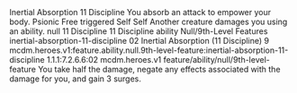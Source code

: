 <ability>
  <name>Inertial Absorption</name>
  <cost>11 Discipline</cost>
  <flavor>You absorb an attack to empower your body.</flavor>
  <keywords>
    <keyword>Psionic</keyword>
  </keywords>
  <type>Free triggered</type>
  <distance>Self</distance>
  <target>Self</target>
  <trigger>Another creature damages you using an ability.</trigger>
  <metadata>
    <class>null</class>
    <cost>11 Discipline</cost>
    <cost_amount>11</cost_amount>
    <cost_resource>Discipline</cost_resource>
    <feature_type>ability</feature_type>
    <file_dpath>Null/9th-Level Features</file_dpath>
    <item_id>inertial-absorption-11-discipline</item_id>
    <item_index>02</item_index>
    <item_name>Inertial Absorption (11 Discipline)</item_name>
    <level>9</level>
    <scc>mcdm.heroes.v1:feature.ability.null.9th-level-feature:inertial-absorption-11-discipline</scc>
    <scdc>1.1.1:7.2.6.6:02</scdc>
    <source>mcdm.heroes.v1</source>
    <type>feature/ability/null/9th-level-feature</type>
  </metadata>
  <effects>
    <effect type="mundane">You take half the damage, negate any effects associated with the damage for you, and gain 3 surges.</effect>
  </effects>
</ability>
